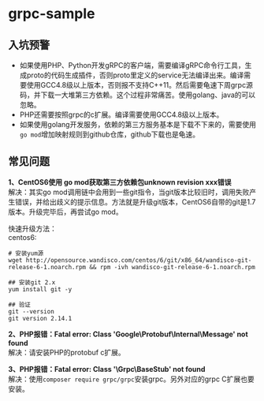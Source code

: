 # grpc-sample

## 入坑预警

- 如果使用PHP、Python开发gRPC的客户端，需要编译gRPC命令行工具，生成proto的代码生成插件，否则proto里定义的service无法编译出来。编译需要使用GCC4.8级以上版本，否则报不支持C++11。然后需要龟速下周grpc源码，并下载一大堆第三方依赖。这个过程非常痛苦。使用golang、java的可以忽略。
- PHP还需要按照grpc的c扩展。编译需要使用GCC4.8级以上版本。
- 如果使用golang开发服务，依赖的第三方服务基本是下载不下来的，需要使用`go mod`增加映射规则到github仓库，github下载也是龟速。


## 常见问题

**1、CentOS6使用 go mod获取第三方依赖包unknown revision xxx错误**  
解决：其实go mod调用链中会用到一些git指令，当git版本比较旧时，调用失败产生错误，并给出歧义的提示信息。方法就是升级git版本，CentOS6自带的git是1.7版本。升级完毕后，再尝试go mod。

快速升级方法：  
centos6:  
```
# 安装yum源
wget http://opensource.wandisco.com/centos/6/git/x86_64/wandisco-git-release-6-1.noarch.rpm && rpm -ivh wandisco-git-release-6-1.noarch.rpm

## 安装git 2.x
yum install git -y

## 验证
git --version
git version 2.14.1
```

**2、PHP报错：Fatal error: Class 'Google\Protobuf\Internal\Message' not found**   
解决：请安装PHP的protobuf c扩展。  

**3、PHP报错：Fatal error: Class '\Grpc\BaseStub' not found**   
解决：使用`composer require grpc/grpc`安装grpc。另外对应的grpc C扩展也要安装。 


